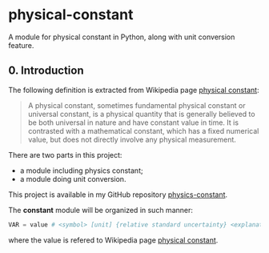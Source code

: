 # physical-constant

A module for physical constant in Python, along with unit conversion feature.

## 0. Introduction

The following definition is extracted from Wikipedia page [physical constant](https://en.wikipedia.org/wiki/Physical_constant):

> A physical constant, sometimes fundamental physical constant or universal constant, is a physical quantity that is generally believed to be both universal in nature and have constant value in time. It is contrasted with a mathematical constant, which has a fixed numerical value, but does not directly involve any physical measurement.

There are two parts in this project: 

* a module including physics constant;
* a module doing unit conversion.

This project is available in my GitHub repository [physics-constant](https://github.com/JackRBlack/physics-constant).

The **constant** module will be organized in such manner:
``` python
VAR = value # <symbol> [unit] {relative standard uncertainty} <explanation>
```
where the value is refered to Wikipedia page [physical constant](https://en.wikipedia.org/wiki/Physical_constant).